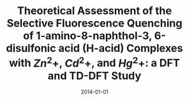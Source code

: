 ---
title: "Theoretical Assessment of the Selective Fluorescence Quenching of 1-amino-8-naphthol-3, 6-disulfonic acid (H-acid) Complexes with $Zn^2+$, $Cd^2+$, and $Hg^2+$: a DFT and TD-DFT Study"
collection: publications
permalink: /publication/2014-01-01-Theoretical-Assessment-of-the-Selective-Fluorescence-Quenching-of-1-amino-8-naphthol-3-6-disulfonic-acid-H-acid-Complexes-with-Zn2-Cd2-and-Hg2-a-DFT-and-TD-DFT-Study
date: 2014-01-01
venue: 'The Journal of Physical Chemistry A'
url: 'https://pubs.acs.org/doi/10.1021/jp511084w'
citation: ' Pezhman Zarabadi-Poor,  Joaquin Barroso-Flores,  The Journal of Physical Chemistry A, 2014,118,51.'
---